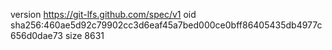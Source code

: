 version https://git-lfs.github.com/spec/v1
oid sha256:460ae5d92c79902cc3d6eaf45a7bed000ce0bff86405435db4977c656d0dae73
size 8631
